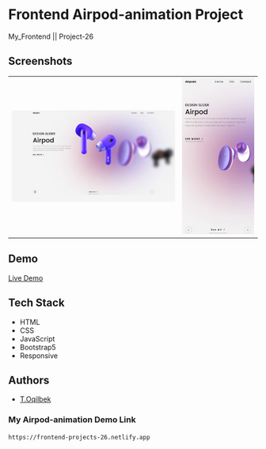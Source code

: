 # Frontend Airpod-animation Project
My_Frontend || Project-26

## Screenshots
<table>
    <tr>
        <td>
            <img src="./images/img1.jpg" alt="Frontend-Projects">
        </td>
        <td>
            <img src="./images/img2.jpg" alt="Frontend-Projects">
        </td>
    </tr>
</table>

## Demo

[Live Demo](https://frontend-projects-26.netlify.app)

## Tech Stack

- HTML
- CSS
- JavaScript
- Bootstrap5
- Responsive

## Authors

- [T.Oqilbek](https://www.github.com/tolqinov-o)

### My Airpod-animation Demo Link

```
https://frontend-projects-26.netlify.app
```
